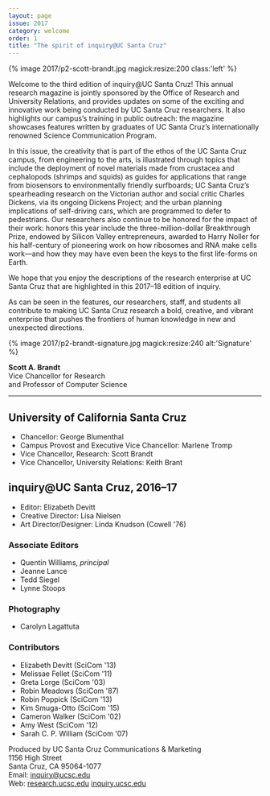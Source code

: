 ```yaml
---
layout: page
issue: 2017
category: welcome
order: 1
title: "The spirit of inquiry@UC Santa Cruz"
---
```


{% image 2017/p2-scott-brandt.jpg magick:resize:200 class:'left' %}

Welcome to the third edition of inquiry@UC Santa Cruz! This annual research magazine is jointly sponsored by the Office of Research and University Relations, and provides updates on some of the exciting and innovative work being conducted by UC Santa Cruz researchers. It also highlights our campus’s training in public outreach: the magazine showcases features written by graduates of UC Santa Cruz’s internationally renowned Science Communication Program.

In this issue, the creativity that is part of the ethos of the UC Santa Cruz campus, from engineering to the arts, is illustrated through topics that include the deployment of novel materials made from crustacea and cephalopods (shrimps and squids) as guides for applications that range from biosensors to environmentally friendly surfboards; UC Santa Cruz’s spearheading research on the Victorian author and social critic Charles Dickens, via its ongoing Dickens Project; and the urban planning implications of self-driving cars, which are programmed to defer to pedestrians. 
Our researchers also continue to be honored for the impact of their work: honors this year include the three-million-dollar Breakthrough Prize, endowed by Silicon Valley entrepreneurs, awarded to Harry Noller for his half-century of pioneering work on how ribosomes and RNA make cells work—and how they may have even been the keys to the first life-forms on Earth. 

We hope that you enjoy the descriptions of the research enterprise at UC Santa Cruz that are highlighted in this 2017–18 edition of inquiry.

As can be seen in the features, our researchers, staff, and students all contribute to making 
UC Santa Cruz research a bold, creative, and vibrant enterprise that pushes the frontiers of human knowledge in new and unexpected directions.

{% image 2017/p2-brandt-signature.jpg magick:resize:240 alt:'Signature' %}

**Scott A. Brandt**  
Vice Chancellor for Research  
and Professor of Computer Science

****

## University of California Santa Cruz

- Chancellor: George Blumenthal
- Campus Provost and Executive Vice Chancellor: Marlene Tromp
- Vice Chancellor, Research: Scott Brandt
- Vice Chancellor, University Relations: Keith Brant

## inquiry@UC Santa Cruz, 2016–17

- Editor: Elizabeth Devitt
- Creative Director: Lisa Nielsen
- Art Director/Designer: Linda Knudson (Cowell '76)

### Associate Editors

- Quentin Williams, _principal_
- Jeanne Lance
- Tedd Siegel
- Lynne Stoops

### Photography

- Carolyn Lagattuta

### Contributors

- Elizabeth Devitt (SciCom '13)
- Melissae Fellet (SciCom '11)
- Greta Lorge (SciCom '03)
- Robin Meadows (SciCom '87)
- Robin Poppick (SciCom '13)
- Kim Smuga-Otto (SciCom '15)
- Cameron Walker (SciCom '02)
- Amy West (SciCom '12)
- Sarah C. P. William (SciCom '07)

Produced by UC Santa Cruz Communications & Marketing  
1156 High Street  
Santa Cruz, CA 95064-1077  
Email: inquiry@ucsc.edu  
Web: [research.ucsc.edu](http://research.ucsc.edu) [inquiry.ucsc.edu](http://inquiry.ucsc.edu)

